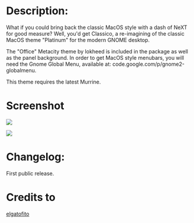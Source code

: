 # Description:
What if you could bring back the classic MacOS style with a dash of NeXT for good measure? 
Well, you'd get Classico, a re-imagining of the classic MacOS theme "Platinum" for the modern GNOME desktop. 

The "Office" Metacity theme by lokheed is included in the package as well as the panel background. In order to get MacOS style menubars, you will need the Gnome Global Menu, available at: code.google.com/p/gnome2-globalmenu.

This theme requires the latest Murrine.

# Screenshot
![](http://s3.postimg.org/sb6w7v0pf/119883_1.jpg)

![](http://s10.postimg.org/izy71h5hl/119883_2.jpg)

# Changelog:
First public release.

# Credits to
[elgatofito](http://gnome-look.org/usermanager/search.php?username=elgatofilo)
